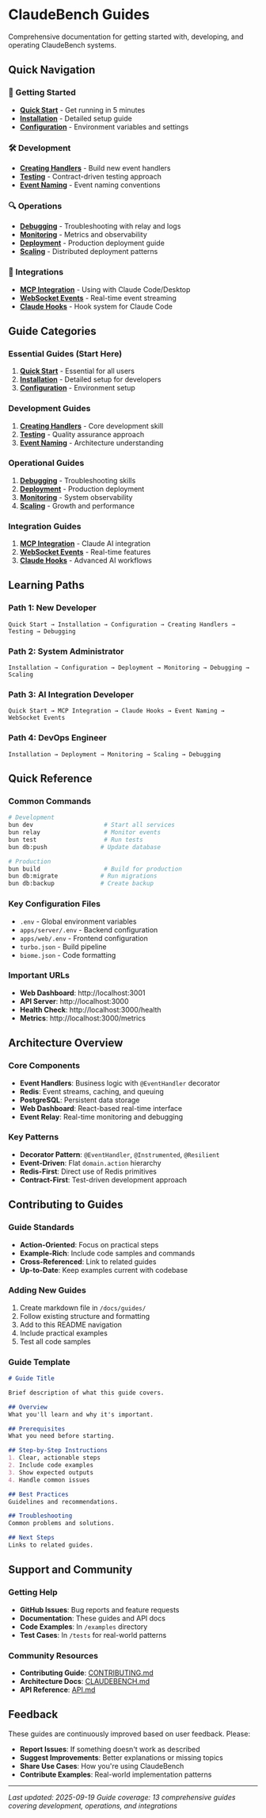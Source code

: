 # ClaudeBench Guides

Comprehensive documentation for getting started with, developing, and operating ClaudeBench systems.

## Quick Navigation

### 🚀 Getting Started
- **[Quick Start](quick-start.md)** - Get running in 5 minutes
- **[Installation](installation.md)** - Detailed setup guide
- **[Configuration](configuration.md)** - Environment variables and settings

### 🛠 Development
- **[Creating Handlers](creating-handlers.md)** - Build new event handlers
- **[Testing](testing.md)** - Contract-driven testing approach
- **[Event Naming](event-naming.md)** - Event naming conventions

### 🔍 Operations
- **[Debugging](debugging.md)** - Troubleshooting with relay and logs
- **[Monitoring](monitoring.md)** - Metrics and observability
- **[Deployment](deployment.md)** - Production deployment guide
- **[Scaling](scaling.md)** - Distributed deployment patterns

### 🔌 Integrations
- **[MCP Integration](mcp-integration.md)** - Using with Claude Code/Desktop
- **[WebSocket Events](websocket-events.md)** - Real-time event streaming
- **[Claude Hooks](claude-hooks.md)** - Hook system for Claude Code

## Guide Categories

### Essential Guides (Start Here)
1. **[Quick Start](quick-start.md)** - Essential for all users
2. **[Installation](installation.md)** - Detailed setup for developers
3. **[Configuration](configuration.md)** - Environment setup

### Development Guides
1. **[Creating Handlers](creating-handlers.md)** - Core development skill
2. **[Testing](testing.md)** - Quality assurance approach
3. **[Event Naming](event-naming.md)** - Architecture understanding

### Operational Guides  
1. **[Debugging](debugging.md)** - Troubleshooting skills
2. **[Deployment](deployment.md)** - Production deployment
3. **[Monitoring](monitoring.md)** - System observability
4. **[Scaling](scaling.md)** - Growth and performance

### Integration Guides
1. **[MCP Integration](mcp-integration.md)** - Claude AI integration
2. **[WebSocket Events](websocket-events.md)** - Real-time features
3. **[Claude Hooks](claude-hooks.md)** - Advanced AI workflows

## Learning Paths

### Path 1: New Developer
```
Quick Start → Installation → Configuration → Creating Handlers → Testing → Debugging
```

### Path 2: System Administrator  
```
Installation → Configuration → Deployment → Monitoring → Debugging → Scaling
```

### Path 3: AI Integration Developer
```
Quick Start → MCP Integration → Claude Hooks → Event Naming → WebSocket Events
```

### Path 4: DevOps Engineer
```
Installation → Deployment → Monitoring → Scaling → Debugging
```

## Quick Reference

### Common Commands
```bash
# Development
bun dev                    # Start all services
bun relay                  # Monitor events
bun test                   # Run tests
bun db:push               # Update database

# Production
bun build                  # Build for production  
bun db:migrate            # Run migrations
bun db:backup             # Create backup
```

### Key Configuration Files
- `.env` - Global environment variables
- `apps/server/.env` - Backend configuration
- `apps/web/.env` - Frontend configuration
- `turbo.json` - Build pipeline
- `biome.json` - Code formatting

### Important URLs
- **Web Dashboard**: http://localhost:3001
- **API Server**: http://localhost:3000
- **Health Check**: http://localhost:3000/health
- **Metrics**: http://localhost:3000/metrics

## Architecture Overview

### Core Components
- **Event Handlers**: Business logic with `@EventHandler` decorator
- **Redis**: Event streams, caching, and queuing
- **PostgreSQL**: Persistent data storage
- **Web Dashboard**: React-based real-time interface
- **Event Relay**: Real-time monitoring and debugging

### Key Patterns
- **Decorator Pattern**: `@EventHandler`, `@Instrumented`, `@Resilient`
- **Event-Driven**: Flat `domain.action` hierarchy
- **Redis-First**: Direct use of Redis primitives
- **Contract-First**: Test-driven development approach

## Contributing to Guides

### Guide Standards
- **Action-Oriented**: Focus on practical steps
- **Example-Rich**: Include code samples and commands
- **Cross-Referenced**: Link to related guides
- **Up-to-Date**: Keep examples current with codebase

### Adding New Guides
1. Create markdown file in `/docs/guides/`
2. Follow existing structure and formatting
3. Add to this README navigation
4. Include practical examples
5. Test all code samples

### Guide Template
```markdown
# Guide Title

Brief description of what this guide covers.

## Overview
What you'll learn and why it's important.

## Prerequisites
What you need before starting.

## Step-by-Step Instructions
1. Clear, actionable steps
2. Include code examples
3. Show expected outputs
4. Handle common issues

## Best Practices
Guidelines and recommendations.

## Troubleshooting
Common problems and solutions.

## Next Steps
Links to related guides.
```

## Support and Community

### Getting Help
- **GitHub Issues**: Bug reports and feature requests
- **Documentation**: These guides and API docs
- **Code Examples**: In `/examples` directory
- **Test Cases**: In `/tests` for real-world patterns

### Community Resources
- **Contributing Guide**: [CONTRIBUTING.md](../../CONTRIBUTING.md)
- **Architecture Docs**: [CLAUDEBENCH.md](../../CLAUDEBENCH.md)
- **API Reference**: [API.md](../API.md)

## Feedback

These guides are continuously improved based on user feedback. Please:

- **Report Issues**: If something doesn't work as described
- **Suggest Improvements**: Better explanations or missing topics
- **Share Use Cases**: How you're using ClaudeBench
- **Contribute Examples**: Real-world implementation patterns

---

*Last updated: 2025-09-19*
*Guide coverage: 13 comprehensive guides covering development, operations, and integrations*